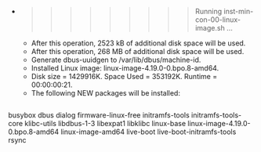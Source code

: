 * >>>>>>>>> Running inst-min-con-00-linux-image.sh ...
  * After this operation, 2523 kB of additional disk space will be used.
  * After this operation, 268 MB of additional disk space will be used.
  * Generate dbus-uuidgen to /var/lib/dbus/machine-id.
  * Installed Linux image: linux-image-4.19.0-0.bpo.8-amd64.
  * Disk size = 1429916K. Space Used = 353192K. Runtime = 00:00:00:21.
  * The following NEW packages will be installed:
  ```bash
busybox dbus dialog firmware-linux-free initramfs-tools
initramfs-tools-core klibc-utils libdbus-1-3 libexpat1 libklibc
linux-base linux-image-4.19.0-0.bpo.8-amd64 linux-image-amd64 live-boot live-boot-initramfs-tools
rsync
  ```
